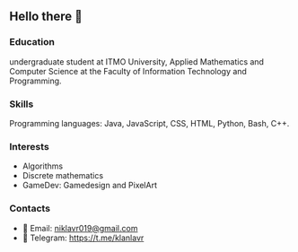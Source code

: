 ## Hello there 👋

### Education
undergraduate student at ITMO University, Applied Mathematics and Computer Science at the Faculty of Information Technology and Programming.

### Skills
Programming languages: Java, JavaScript, CSS, HTML, Python, Bash, C++.

### Interests

* Algorithms
* Discrete mathematics
* GameDev: Gamedesign and PixelArt

### Contacts
- 📧 Email: niklavr019@gmail.com
- 📱 Telegram: https://t.me/klanlavr


<!--
**Klanick/Klanick** is a ✨ _special_ ✨ repository because its `README.md` (this file) appears on your GitHub profile.

Here are some ideas to get you started:

- 🔭 I’m currently working on ...
- 🌱 I’m currently learning ...
- 👯 I’m looking to collaborate on ...
- 🤔 I’m looking for help with ...
- 💬 Ask me about ...
- 📫 How to reach me: ...
- 😄 Pronouns: ...
- ⚡ Fun fact: ...
-->
